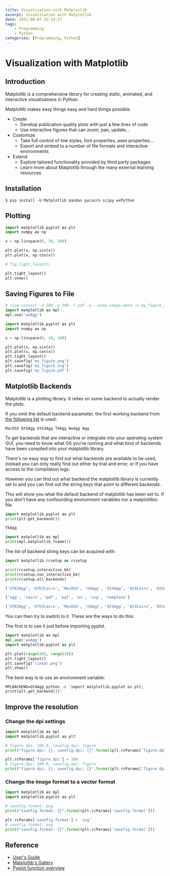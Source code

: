 ```yaml
---
title: Visualization with Matplotlib
excerpt: Visualization with Matplotlib
date: 2021-08-07 22:14:17
tags:
    - Programming
    - Python
categories: [Programming, Python]
---
```


# Visualization with Matplotlib

## Introduction

Matplotlib is a comprehensive library for creating static, animated, and interactive visualizations in Python.

Matplotlib makes easy things easy and hard things possible.

+ Create
    - Develop publication quality plots with just a few lines of code
    - Use interactive figures that can zoom, pan, update...
+ Customize
    - Take full control of line styles, font properties, axes properties...
    - Export and embed to a number of file formats and interactive environments
+ Extend
    - Explore tailored functionality provided by third party packages
    - Learn more about Matplotlib through the many external learning resources

## Installation

```shell
$ pip install -U Matplotlib pandas pycairo scipy wxPython
```

## Plotting

```python
import matplotlib.pyplot as plt
import numpy as np

x = np.linspace(0, 10, 100)

plt.plot(x, np.sin(x))
plt.plot(x, np.cos(x))

# fig.tight_layout()

plt.tight_layout()
plt.show()
```

## Saving Figures to File

```python
# rsvg-convert -d 300 -p 300 -f pdf -a --keep-image-data -o my_figure_3.pdf my_figure.svg
import matplotlib as mpl
mpl.use('wxAgg')

import matplotlib.pyplot as plt
import numpy as np

x = np.linspace(0, 10, 100)

plt.plot(x, np.sin(x))
plt.plot(x, np.cos(x))
plt.tight_layout()
plt.savefig('my_figure.png')
plt.savefig('my_figure.svg')
plt.savefig('my_figure.pdf')
```

## Matplotlib Backends

Matplotlib is a plotting library. It relies on some backend to actually render the plots.

If you omit the default backend parameter, the first working backend from [the following list](https://matplotlib.org/stable/tutorials/introductory/customizing.html#a-sample-matplotlibrc-file) is used:

```shell
MacOSX Qt5Agg Gtk3Agg TkAgg WxAgg Agg
```

To get backends that are interactive or integrate into your operating system GUI, you need to know what OS you're running and what kind of backends have been compiled into your matplotlib library.

There's no easy way to find out what backends are available to be used, instead you can only really find out either by trial and error, or if you have access to the compilation logs.

However you can find out what backend the matplotlib library is currently set to and you can find out the string keys that point to different backends.

This will show you what the default backend of matplotlib has been set to. If you don't have any confounding environment variables nor a matplotlibrc file.

```python
import matplotlib.pyplot as plt
print(plt.get_backend())

TkAgg

import matplotlib as mpl
print(mpl.matplotlib_fname())
```

The list of backend string keys can be acquired with:

```python
import matplotlib.rcsetup as rcsetup

print(rcsetup.interactive_bk)
print(rcsetup.non_interactive_bk)
print(rcsetup.all_backends)

['GTK3Agg', 'GTK3Cairo', 'MacOSX', 'nbAgg', 'Qt4Agg', 'Qt4Cairo', 'Qt5Agg', 'Qt5Cairo', 'TkAgg', 'TkCairo', 'WebAgg', 'WX', 'WXAgg', 'WXCairo']

['agg', 'cairo', 'pdf', 'pgf', 'ps', 'svg', 'template']

['GTK3Agg', 'GTK3Cairo', 'MacOSX', 'nbAgg', 'Qt4Agg', 'Qt4Cairo', 'Qt5Agg', 'Qt5Cairo', 'TkAgg', 'TkCairo', 'WebAgg', 'WX', 'WXAgg', 'WXCairo', 'agg', 'cairo', 'pdf', 'pgf', 'ps', 'svg', 'template']
```

You can then try to switch to it. These are the ways to do this:

The first is to use it just before importing pyplot.

```python
import matplotlib as mpl
mpl.use('wxAgg')
import matplotlib.pyplot as plt

plt.plot(range(20), range(20))
plt.tight_layout()
plt.savefig('linear.png')
plt.show()
```

The best way is to use an environment variable:

```shell
MPLBACKEND=Qt4Agg python -c 'import matplotlib.pyplot as plt; print(plt.get_backend())'
```

## Improve the resolution

### Change the dpi settings

```python
import matplotlib as mpl
import matplotlib.pyplot as plt

# figure.dpi: 100.0, savefig.dpi: figure
print("figure.dpi: {}, savefig.dpi: {}".format(plt.rcParams['figure.dpi'], plt.rcParams['savefig.dpi']))

plt.rcParams['figure.dpi'] = 300
# figure.dpi: 300.0, savefig.dpi: figure
print("figure.dpi: {}, savefig.dpi: {}".format(plt.rcParams['figure.dpi'], plt.rcParams['savefig.dpi']))
```

### Change the image format to a vector format

```python
import matplotlib as mpl
import matplotlib.pyplot as plt

# savefig.format: png
print("savefig.format: {}".format(plt.rcParams['savefig.format']))

plt.rcParams['savefig.format'] = 'svg'
# savefig.format: svg
print("savefig.format: {}".format(plt.rcParams['savefig.format']))
```

## Reference

+ [User's Guide](https://matplotlib.org/stable/users/index.html)
+ [Matplotlib's Gallery](https://matplotlib.org/stable/gallery/index.html)
+ [Pyplot function overview](https://matplotlib.org/stable/api/pyplot_summary.html)
